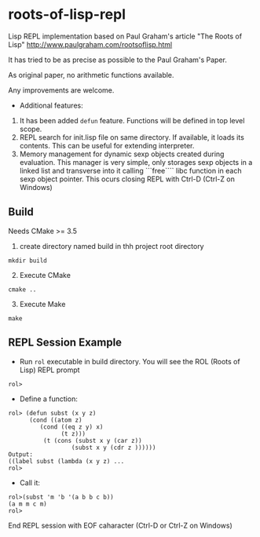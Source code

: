 # roots-of-lisp-repl

Lisp REPL implementation based on Paul Graham's article "The Roots of Lisp" http://www.paulgraham.com/rootsoflisp.html

It has tried to be as precise as possible to the Paul Graham's Paper.

As original paper, no arithmetic functions available.

Any improvements are welcome.


- Additional features:

1. It has been added ```defun``` feature. Functions will be defined in top level scope.
2. REPL search for init.lisp file on same directory. If available, it loads its contents. This can be useful for extending interpreter.
3. Memory management for dynamic sexp objects created during evaluation. This manager is very simple, only storages sexp objects in a linked list and
  transverse into it calling ```free```` libc function in each sexp object pointer. This ocurs closing REPL with Ctrl-D (Ctrl-Z on Windows)


## Build

Needs CMake >= 3.5

1. create directory named build in thh project root directory

```
mkdir build
```

2. Execute CMake

```
cmake ..

```

3. Execute Make

```
make
```

## REPL Session Example

- Run ```rol``` executable in build directory. You will see the ROL (Roots of Lisp) REPL prompt

```
rol>

```

- Define a function:

```
rol> (defun subst (x y z)
      (cond ((atom z)
         (cond ((eq z y) x)
               (t z)))
          (t (cons (subst x y (car z))
                  (subst x y (cdr z ))))))
Output:
((label subst (lambda (x y z) ...
rol>

```

- Call it:

```
rol>(subst 'm 'b '(a b b c b))
(a m m c m)
rol>

```

End REPL session with EOF caharacter (Ctrl-D or Ctrl-Z on Windows)
